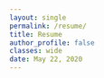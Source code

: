 ```yaml
---
layout: single
permalink: /resume/
title: Resume
author_profile: false
classes: wide
date: May 22, 2020
---
```


<object data="/assets/docs/CV_Hagelstein_Lucas.pdf" width="1000" height="1000" type='application/pdf'/>
